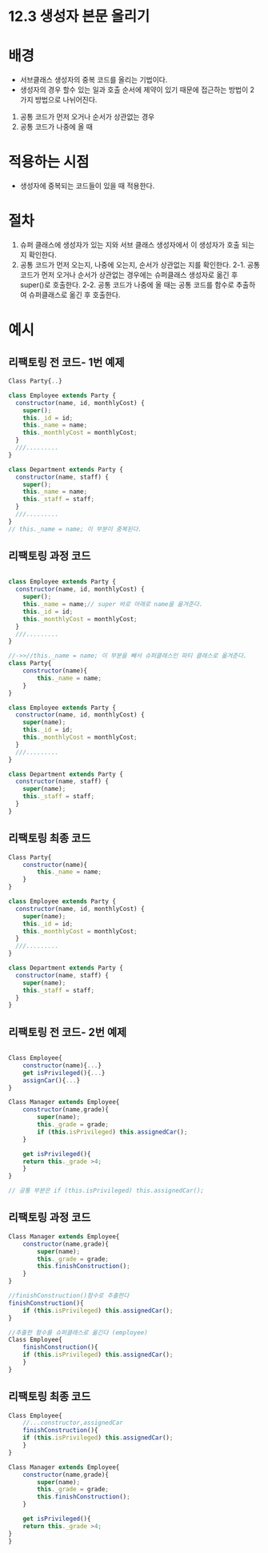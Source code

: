 # 12.3 생성자 본문 올리기

# 배경

- 서브클래스 생성자의 중복 코드를 올리는 기법이다.
- 생성자의 경우 할수 있는 일과 호출 순서에 제약이 있기 때문에 접근하는 방법이 2가지 방법으로 나뉘어진다.

1. 공통 코드가 먼저 오거나 순서가 상관없는 경우
2. 공통 코드가 나중에 올 때

# 적용하는 시점

- 생성자에 중복되는 코드들이 있을 때 적용한다.

# 절차

1. 슈퍼 클래스에 생성자가 있는 지와 서브 클래스 생성자에서 이 생성자가 호출 되는 지 확인한다.
2. 공통 코드가 먼저 오는지, 나중에 오는지, 순서가 상관없는 지를 확인한다.
   2-1. 공통 코드가 먼저 오거나 순서가 상관없는 경우에는 슈퍼클래스 생성자로 옮긴 후 super()로 호출한다.
   2-2. 공통 코드가 나중에 올 때는 공통 코드를 함수로 추출하여 슈퍼클래스로 옮긴 후 호출한다.

# 예시

## 리팩토링 전 코드- 1번 예제

```js
Class Party{..}

class Employee extends Party {
  constructor(name, id, monthlyCost) {
    super();
    this._id = id;
    this._name = name;
    this._monthlyCost = monthlyCost;
  }
  ///.........
}

class Department extends Party {
  constructor(name, staff) {
    super();
    this._name = name;
    this._staff = staff;
  }
  ///.........
}
// this._name = name; 이 부분이 중복된다.
```

## 리팩토링 과정 코드

```js

class Employee extends Party {
  constructor(name, id, monthlyCost) {
    super();
    this._name = name;// super 바로 아래로 name을 옮겨준다.
    this._id = id;
    this._monthlyCost = monthlyCost;
  }
  ///.........
}

//->>//this._name = name; 이 부분을 빼서 슈퍼클래스인 파티 클래스로 옮겨준다.
class Party{
    constructor(name){
        this._name = name;
    }
}

class Employee extends Party {
  constructor(name, id, monthlyCost) {
    super(name);
    this._id = id;
    this._monthlyCost = monthlyCost;
  }
  ///.........
}

class Department extends Party {
  constructor(name, staff) {
    super(name);
    this._staff = staff;
  }
}
```

## 리팩토링 최종 코드

```js
Class Party{
    constructor(name){
        this._name = name;
    }
}

class Employee extends Party {
  constructor(name, id, monthlyCost) {
    super(name);
    this._id = id;
    this._monthlyCost = monthlyCost;
  }
  ///.........
}

class Department extends Party {
  constructor(name, staff) {
    super(name);
    this._staff = staff;
  }
}

```

## 리팩토링 전 코드- 2번 예제

```js

Class Employee{
    constructor(name){...}
    get isPrivileged(){...}
    assignCar(){...}
}

Class Manager extends Employee{
    constructor(name,grade){
        super(name);
        this._grade = grade;
        if (this.isPrivileged) this.assignedCar();
    }

    get isPrivileged(){
    return this._grade >4;
    }
}

// 공통 부분은 if (this.isPrivileged) this.assignedCar();
```

## 리팩토링 과정 코드

```js
Class Manager extends Employee{
    constructor(name,grade){
        super(name);
        this._grade = grade;
        this.finishConstruction();
    }
}

//finishConstruction()함수로 추출한다
finishConstruction(){
    if (this.isPrivileged) this.assignedCar();
}

//추출한 함수를 슈퍼클래스로 옮긴다 (employee)
Class Employee{
    finishConstruction(){
    if (this.isPrivileged) this.assignedCar();
    }
}

```

## 리팩토링 최종 코드

```js
Class Employee{
    //...constructor,assignedCar
    finishConstruction(){
    if (this.isPrivileged) this.assignedCar();
    }
}

Class Manager extends Employee{
    constructor(name,grade){
        super(name);
        this._grade = grade;
        this.finishConstruction();
    }

    get isPrivileged(){
    return this._grade >4;
}
}
```
